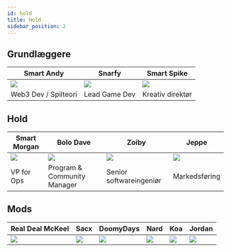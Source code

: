 ```yaml
---
id: hold
title: Hold
sidebar_position: 2
---
```


## Grundlæggere

| Smart Andy              | Snarfy               | Smart Spike              |
| ----------------------- | -------------------- | ------------------------ |
| ![](/img/NiftyAndy.png) | ![](/img/snarfy.png) | ![](/img/NiftySpike.png) |
| Web3 Dev / Spilteori    | Lead Game Dev        | Kreativ direktør         |

## Hold

| Smart Morgan              | Bolo Dave                   | Zoiby                   | Jeppe               |
| ------------------------- | --------------------------- | ----------------------- | ------------------- |
| ![](/img/NiftyMorgan.png) | ![](/img/bolo.png)          | ![](/img/zoiby.png)     | ![](/img/jeppe.png) |
| VP for Ops                | Program & Community Manager | Senior softwareingeniør | Markedsføring       |

## Mods

| Real Deal McKeel       | Sacx               | DoomyDays           | Nard               | Koa               | Jordan               |
| ---------------------- | ------------------ | ------------------- | ------------------ | ----------------- | -------------------- |
| ![](/img/realdeal.png) | ![](/img/sacx.png) | ![](/img/doomy.png) | ![](/img/nard.png) | ![](/img/koa.png) | ![](/img/jordan.png) |
